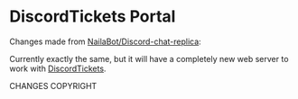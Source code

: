 # DiscordTickets Portal

Changes made from [NailaBot/Discord-chat-replica](https://github.com/NailaBot/Discord-chat-replica):

Currently exactly the same, but it will have a completely new web server to work with [DiscordTickets](https://github.com/eartharoid/DiscordTickets).

CHANGES
COPYRIGHT
